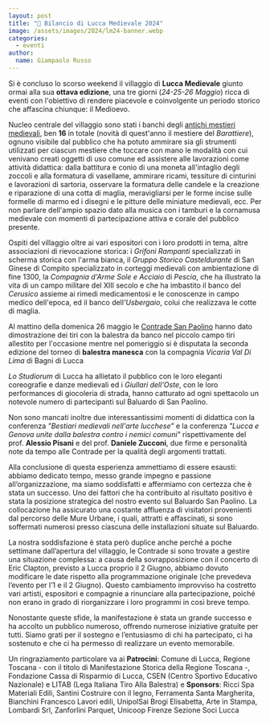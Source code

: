 ```yaml
---
layout: post
title: "🏰 Bilancio di Lucca Medievale 2024"
image: /assets/images/2024/lm24-banner.webp
categories:
  - eventi
author:
  name: Giampaolo Russo
---
```


Si è concluso lo scorso weekend il villaggio di **Lucca Medievale** giunto ormai alla sua **ottava edizione**, una tre giorni (*24-25-26 Maggio*) ricca di eventi con l'obiettivo di rendere piacevole e coinvolgente un periodo storico che affascina chiunque: il Medioevo.

<!-- more -->

Nucleo centrale del villaggio sono stati i banchi degli [antichi mestieri medievali](/mestieri), ben **16** in totale (novità di quest'anno il mestiere del *Barattiere*), ognuno visibile dal pubblico che ha potuto ammirare sia gli strumenti utilizzati per ciascun mestiere che toccare con mano le modalità con cui venivano creati oggetti di uso comune ed assistere alle lavorazioni come attività didattica: dalla battitura e conio di una moneta all'intaglio degli zoccoli e alla formatura di vasellame, ammirare ricami, tessiture di cinturini e lavorazioni di sartoria, osservare la formatura delle candele e la creazione e riparazione di una cotta di maglia, meravigliarsi per le forme incise sulle formelle di marmo ed i disegni e le pitture delle miniature medievali, ecc. Per non parlare dell'ampio spazio dato alla musica con i tamburi e la cornamusa medievale con momenti di partecipazione attiva e corale del pubblico presente.

Ospiti del villaggio oltre ai vari espositori con i loro prodotti in tema, altre associazioni di rievocazione storica: i *Grifoni Rampanti* specializzati in scherma storica con l'arma bianca, il *Gruppo Storico Casteldurante* di San Ginese di Compito specializzato in corteggi medievali con ambientazione di fine 1300, la *Compagnia d'Arme Sole e Acciaio* di *Pescia*, che ha illustrato la vita di un campo militare del XIII secolo e che ha imbastito il banco del *Cerusico* assieme ai rimedi medicamentosi e le conoscenze in campo medico dell'epoca, ed il banco dell'*Usbergaio*, colui che realizzava le cotte di maglia.

Al mattino della domenica 26 maggio le [Contrade San Paolino](https://consanpaolino.org) hanno dato dimostrazione dei tiri con la balestra da banco nel piccolo campo tiri allestito per l'occasione mentre nel pomeriggio si è disputata la seconda edizione del torneo di **balestra manesca** con la compagnia *Vicaria Val Di Lima* di Bagni di Lucca

*Lo Studiorum* di Lucca ha allietato il pubblico con le loro eleganti coreografie e danze medievali ed i *Giullari dell'Oste*, con le loro performances di giocoleria di strada, hanno catturato ad ogni spettacolo un notevole numero di partecipanti sul Baluardo di San Paolino.

Non sono mancati inoltre due interessantissimi momenti di didattica con la conferenza *"Bestiari medievali nell'arte lucchese"* e la conferenza *"Lucca e Genova unite dalla balestra contro i nemici comuni"* rispettivamente del prof. **Alessio Pisani** e del prof. **Daniele Zucconi**, due firme e personalità note da tempo alle Contrade per la qualità degli argomenti trattati.

Alla conclusione di questa esperienza ammettiamo di essere esausti: abbiamo dedicato tempo, messo grande impegno e passione all’organizzazione, ma siamo soddisfatti e affermiamo con certezza che è stata un successo. Uno dei fattori che ha contribuito al risultato positivo è stata la posizione strategica del nostro evento sul Baluardo San Paolino. La collocazione ha assicurato una costante affluenza di visitatori provenienti dal percorso delle Mure Urbane, i quali, attratti e affascinati, si sono soffermati numerosi presso ciascuna delle installazioni situate sul Baluardo.

La nostra soddisfazione è stata però duplice anche perché a poche settimane dall’apertura del villaggio, le Contrade si sono trovate a gestire una situazione complessa: a causa della sovrapposizione con il concerto di Eric Clapton, previsto a Lucca proprio il 2 Giugno, abbiamo dovuto modificare le date rispetto alla programmazione originale (che prevedeva l’evento per l’1 e il 2 Giugno). Questo cambiamento improvviso ha costretto vari artisti, espositori e compagnie a rinunciare alla partecipazione, poiché non erano in grado di riorganizzare i loro programmi in così breve tempo.

Nonostante queste sfide, la manifestazione è stata un grande successo e ha accolto un pubblico numeroso, offrendo numerose iniziative gratuite per tutti. Siamo grati per il sostegno e l’entusiasmo di chi ha partecipato, ci ha sostenuto e che ci ha permesso di realizzare un evento memorabile.

Un ringraziamento particolare va ai **Patrocini**: Comune di Lucca, Regione Toscana - con il titolo di Manifestazione Storica della Regione Toscana -, Fondazione Cassa di Risparmio di Lucca, CSEN (Centro Sportivo Educativo Nazionale) e LITAB (Lega Italiana Tiro Alla Balestra) e **Sponsors**: Ricci Spa Materiali Edili, Santini Costruire con il legno, Ferramenta Santa Margherita, Bianchini Francesco Lavori edili, UnipolSai Brogi Elisabetta, Arte in Stampa, Lombardi Srl, Zanforlini Parquet, Unicoop Firenze Sezione Soci Lucca
